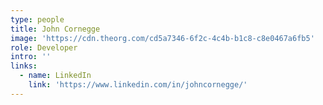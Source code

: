 ```yaml
---
type: people
title: John Cornegge
image: 'https://cdn.theorg.com/cd5a7346-6f2c-4c4b-b1c8-c8e0467a6fb5'
role: Developer
intro: ''
links:
  - name: LinkedIn
    link: 'https://www.linkedin.com/in/johncornegge/'
---
```


